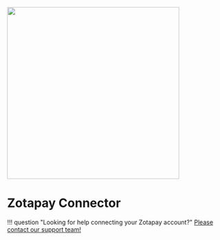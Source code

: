 <img src="https://static.openfintech.io/payment_providers/zotapay/logo.png?w=400" width="400px" >

# Zotapay Connector

!!! question "Looking for help connecting your Zotapay account?"
    <!--email_off-->[Please contact our support team!](mailto:{{custom.support_email}})<!--/email_off-->
